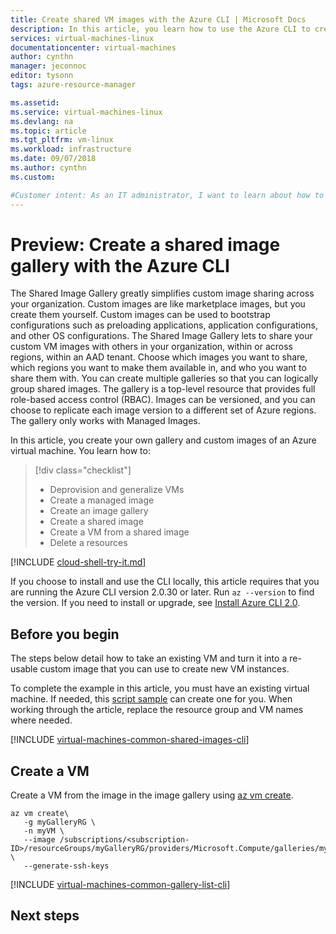 ```yaml
---
title: Create shared VM images with the Azure CLI | Microsoft Docs
description: In this article, you learn how to use the Azure CLI to create a shared image of a VM in Azure.
services: virtual-machines-linux
documentationcenter: virtual-machines
author: cynthn
manager: jeconnoc
editor: tysonn
tags: azure-resource-manager

ms.assetid: 
ms.service: virtual-machines-linux
ms.devlang: na
ms.topic: article
ms.tgt_pltfrm: vm-linux
ms.workload: infrastructure
ms.date: 09/07/2018
ms.author: cynthn
ms.custom: 

#Customer intent: As an IT administrator, I want to learn about how to create shared VM images to minimize the number of post-deployment configuration tasks.
---
```


# Preview: Create a shared image gallery with the Azure CLI

The Shared Image Gallery greatly simplifies custom image sharing across your organization. Custom images are like marketplace images, but you create them yourself. Custom images can be used to bootstrap configurations such as preloading applications, application configurations, and other OS configurations. The Shared Image Gallery lets to share your custom VM images with others in your organization, within or across regions, within an AAD tenant. Choose which images you want to share, which regions you want to make them available in, and who you want to share them with. You can create multiple galleries so that you can logically group shared images. The gallery is a top-level resource that provides full role-based access control (RBAC). Images can be versioned, and you can choose to replicate each image version to a different set of Azure regions. The gallery only works with Managed Images.

In this article, you create your own gallery and custom images of an Azure virtual machine. You learn how to:

> [!div class="checklist"]
> * Deprovision and generalize VMs
> * Create a managed image
> * Create an image gallery
> * Create a shared image
> * Create a VM from a shared image
> * Delete a resources


[!INCLUDE [cloud-shell-try-it.md](../../../includes/cloud-shell-try-it.md)]

If you choose to install and use the CLI locally, this article requires that you are running the Azure CLI version 2.0.30 or later. Run `az --version` to find the version. If you need to install or upgrade, see [Install Azure CLI 2.0]( /cli/azure/install-azure-cli).



## Before you begin

The steps below detail how to take an existing VM and turn it into a re-usable custom image that you can use to create new VM instances.

To complete the example in this article, you must have an existing virtual machine. If needed, this [script sample](../scripts/virtual-machines-linux-cli-sample-create-vm-nginx.md) can create one for you. When working through the article, replace the resource group and VM names where needed.

[!INCLUDE [virtual-machines-common-shared-images-cli](../../../includes/virtual-machines-common-shared-images-cli.md)]

## Create a VM

Create a VM from the image in the image gallery using [az vm create](/cli/azure/vm#az-vm-create).

```azurecli-interactive 
az vm create\
   -g myGalleryRG \
   -n myVM \
   --image /subscriptions/<subscription-ID>/resourceGroups/myGalleryRG/providers/Microsoft.Compute/galleries/myGallery/images/myImageDefinition/versions/1.0.0 \
   --generate-ssh-keys
```

[!INCLUDE [virtual-machines-common-gallery-list-cli](../../../includes/virtual-machines-common-gallery-list-cli.md)]



## Next steps

